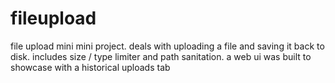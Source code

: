 # fileupload
file upload mini mini project. deals with uploading a file and saving it back to disk. includes size / type limiter and path sanitation. a web ui was built to showcase with a historical uploads tab
